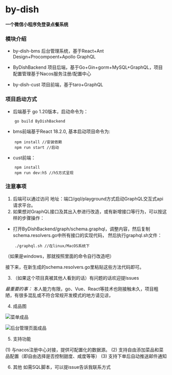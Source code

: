 # by-dish

**一个微信小程序免登录点餐系统**

### 模块介绍

* by-dish-bms 后台管理系统，基于React+Ant Design+Procompoent+Apollo GraphQL

* ByDishBackend 项目后端，基于Go+Gin+gorm+MySQL+GraphQL，项目配置管理基于Nacos服务注册/配置中心

* by-dish-cust 项目前端，基于taro+GraphQL

### 项目启动方式

* 后端基于 go 1.20版本，启动命令为：

```shell
    go build ByDishBackend
```

* bms前端基于React 18.2.0, 基本启动项目命令为:
```shell
    npm install //安装依赖
    npm run start //启动
```

* cust前端：

```shell
    npm install
    npm run dev:h5 //h5方式呈现
```

### 注意事项

1. 后端可以通过访问 地址：端口/gql/playground方式启动GraphQL交互式api请求平台。
2. 如果想对GraphQL接口及其出入参进行改造，或有新增接口等行为，可以按这样的步骤操作：
   
* 打开ByDishBackend/graph/schema.graphql，调整内容，然后复制schema.resolvers.go中所有接口的实现代码，
然后执行graphql.sh文件：
```shell
    ./graphql.sh //在linux/MacOS系统下
```

（如果是windows，那就按照里面的命令自行改造吧）

接下来，在新生成的schema.resolvers.go里粘贴这些方法代码即可。

3. （如果这个项目真被其他人看到的话）有问题的话欢迎提Issues

*最重要的事：* 本人能力有限，go、Vue、React等技术也刚接触未久，项目粗陋，有很多混乱或不符合常规开发模式的地方请见谅，

4. 成品图

![菜单成品](https://seckill-1305486145.cos.ap-guangzhou.myqcloud.com/4c96bcea5a2a43deac521d693c58a55b.jpg)

![后台管理页面成品](https://seckill-1305486145.cos.ap-guangzhou.myqcloud.com/5968b3626bd04d6ab0362cf040d1ea59.png)

5. 支持功能

(1) 与nacos注册中心对接，提供可配置化的数据源。
(2) 支持自由添加菜品和菜品配置（即自由选择是否控制甜度、咸度等等）
(3) 支持下单后自动推送邮件通知


6. 其他
如需SQL脚本，可以提issue告诉我联系方式
